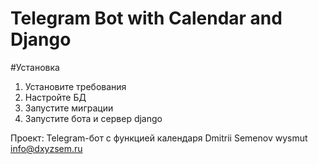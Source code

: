 # Telegram Bot with Calendar and Django

#Установка
1. Установите требования
2. Настройте БД
3. Запустите миграции
4. Запустите бота и сервер django

Проект: Telegram-бот с функцией календаря
Dmitrii Semenov
wysmut
info@dxyzsem.ru
